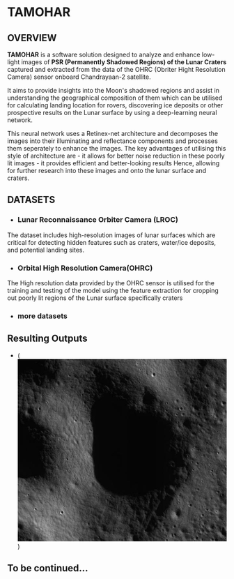 # TAMOHAR 

## OVERVIEW 

__TAMOHAR__ is a software solution designed to analyze and enhance low-light images of **PSR (Permanently Shadowed Regions) of the Lunar Craters** captured and extracted from the data of the OHRC (Obriter Hight Resolution Camera) sensor onboard Chandrayaan-2 satellite.

It aims to provide insights into the Moon's shadowed regions and assist in understanding the geographical composition of them which can be utilised for calculating landing location for rovers, discovering ice deposits or other prospective results on the Lunar surface by using a deep-learning neural network.

This neural network uses a Retinex-net architecture and decomposes the images into their illuminating and reflectance components and processes them seperately to enhance the images.
The key advantages of utilising this style of architecture are 
    - it allows for better noise reduction in these poorly lit images
    - it provides efficient and better-looking results
Hence, allowing for further research into these images and onto the lunar surface and craters.

## DATASETS 

- ### Lunar Reconnaissance Orbiter Camera (LROC) 
 The dataset includes high-resolution images of lunar surfaces which are critical for detecting hidden features such as craters, water/ice deposits, and potential landing sites.

- ### Orbital High Resolution Camera(OHRC)
 The High resolution data provided by the OHRC sensor is utilised for the training and testing of the model using the feature extraction for cropping out poorly lit regions of the Lunar surface specifically craters

- ### more datasets

## Resulting Outputs
 - (![img](https://github.com/rudraxix/SIH-Tamohar/blob/main/Dataset-ImgOriginal/6_jpg.rf.8eca318e6b54b89554e207fe81b12993.jpg))
  
## To be continued...


